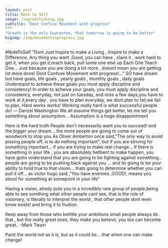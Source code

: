 ```yaml
---
layout: post
title: Note to Self
image: /img/methinking.jpg
subtitle: "Dont Confuse Movement with progress"
***
"Growth is the only Guarantee, that tomorrow is going to be better"
bigimg: /img/movementvsprogress.jpg
---
```


#NoteToSelf
"Dont Just Inspire to make a Living , Inspire to make a Difference,
Any thing you want ,Good, you can have , claim it , work hard to get it, 
when you get it,reach back, pull some one else  up
Each One Teach One...
Just because you are doing a lot more , doesnt mean you are getting lot more done!
Dont Confuse Movement with progress!..."
SO have dream but have goals, life goals , yearly goals , monthly goals , daily goals
Understand to achieve these goals  you must apply discipline and consistency!
In order to acheive your goals, you must apply discipline and consistency, everyday, 
not just on tuesday, and miss a few days,you have to work at it,every day , you have to plan everyday,
we dont plan to fail,we fail to plan, 
Hard works works!
Working really hard is what successful people do!
― Danzel Washington 
We all assume things get better, let me tell you something about assumption...
Assumption is a huge disappointment

Here is the hard truth
People don't necessarily want you to succeed!
and the bigger your dream...
the more people are going to come out of woodwork to stop you
As Oliver Amberton once said,"The only way to avoid pissing people off, is to do nothing important",
but if you are striving for something important... if you are trying to make real change...
If there is something in your life , you are absolutely hellbent to make happen,
you have gotto understand that you are going to be fighting against something..
people are going to be pushing back against  you ...
and its going to be your ability to hold true to that vision...
thats going to determine whether you can pull it off...
as victor hugo said ,"You have enemies ,GOOD!, means you stood for something at somepoint in your life"

Having a vision, alredy puts you in a incredibly rare group of people,being able to see somthing what other people cant see,
that is the role of visionary, is literally to interpret the world , that other people dont even know exists!
and bring it to fruition.

Keep away from those who belittle your ambitions
small people always do that ,
but the really great ones, they make you believe,
you too can become great.. -Mark Twain

Paint the world not as it is, but as it could be...
that when one can make change!





